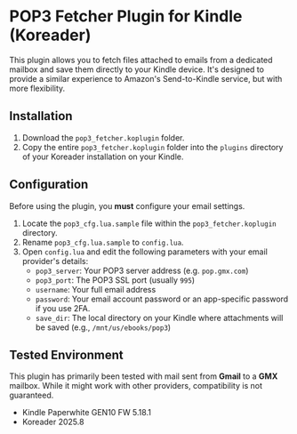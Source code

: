 # POP3 Fetcher Plugin for Kindle (Koreader)

This plugin allows you to fetch files attached to emails from a dedicated mailbox and save them directly to your Kindle device. It's designed to provide a similar experience to Amazon's Send-to-Kindle service, but with more flexibility.

## Installation

1.  Download the `pop3_fetcher.koplugin` folder.
2.  Copy the entire `pop3_fetcher.koplugin` folder into the `plugins` directory of your Koreader installation on your Kindle.

## Configuration

Before using the plugin, you **must** configure your email settings.

1.  Locate the `pop3_cfg.lua.sample` file within the `pop3_fetcher.koplugin` directory.
2.  Rename `pop3_cfg.lua.sample` to `config.lua`.
3.  Open `config.lua` and edit the following parameters with your email provider's details:
    *   `pop3_server`: Your POP3 server address (e.g. `pop.gmx.com`)
    *   `pop3_port`: The POP3 SSL port (usually `995`)
    *   `username`: Your full email address
    *   `password`: Your email account password or an app-specific password if you use 2FA.
    *   `save_dir`: The local directory on your Kindle where attachments will be saved (e.g., `/mnt/us/ebooks/pop3`)

## Tested Environment

This plugin has primarily been tested with mail sent from **Gmail** to a **GMX** mailbox. While it might work with other providers, compatibility is not guaranteed.

* Kindle Paperwhite GEN10 FW 5.18.1
* Koreader 2025.8
